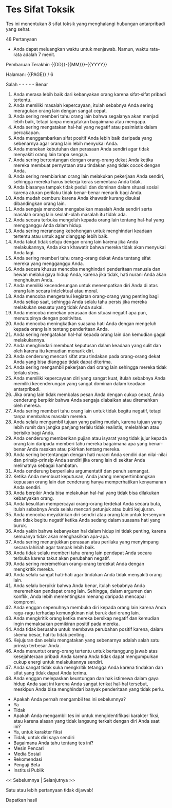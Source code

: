 # Tes Sifat Toksik

Tes ini menentukan 8 sifat toksik yang menghalangi hubungan antarpribadi yang sehat.

48 Pertanyaan

- Anda dapat meluangkan waktu untuk menjawab. Namun, waktu rata-rata adalah 7 menit.

Pembaruan Terakhir: {{DD}}-{{MM}}}-{{YYYY}}

Halaman: {{PAGE}} / 6

Salah - - - - - Benar

1. Anda merasa lebih baik dari kebanyakan orang karena sifat-sifat pribadi tertentu.
2. Anda memiliki masalah kepercayaan, itulah sebabnya Anda sering meragukan orang lain dengan sangat cepat.
3. Anda sering memberi tahu orang lain bahwa segalanya akan menjadi lebih baik, tetapi tanpa mengatakan bagaimana atau mengapa.
4. Anda sering mengatakan hal-hal yang negatif atau pesimistis dalam percakapan.
5. Anda menggambarkan sifat positif Anda lebih baik daripada yang sebenarnya agar orang lain lebih menyukai Anda.
6. Anda menekan kebutuhan dan perasaan Anda sendiri agar tidak menyakiti orang lain tanpa sengaja.
7. Anda sering bertentangan dengan orang-orang dekat Anda ketika mereka membuat pernyataan atau tindakan yang tidak cocok dengan Anda.
8. Anda sering membiarkan orang lain melakukan pekerjaan Anda sendiri, sehingga mereka harus bekerja keras sementara Anda tidak.
9. Anda biasanya tampak tidak peduli dan dominan dalam situasi sosial karena aturan perilaku tidak benar-benar menarik bagi Anda.
10. Anda mudah cemburu karena Anda khawatir kurang disukai dibandingkan orang lain.
11. Anda sengaja mencoba mengabaikan masalah Anda sendiri serta masalah orang lain seolah-olah masalah itu tidak ada.
12. Anda secara terbuka mengeluh kepada orang lain tentang hal-hal yang mengganggu Anda dalam hidup.
13. Anda sering merancang kebohongan untuk menghindari keadaan tertentu atau untuk agar dianggap lebih baik.
14. Anda takut tidak setuju dengan orang lain karena jika Anda melakukannya, Anda akan khawatir bahwa mereka tidak akan menyukai Anda lagi.
15. Anda sering memberi tahu orang-orang dekat Anda tentang sifat mereka yang mengganggu Anda.
16. Anda secara khusus mencoba menghindari penderitaan manusia dan hewan melalui gaya hidup Anda, karena jika tidak, hati nurani Anda akan menghukum Anda.
17. Anda memiliki kecenderungan untuk menempatkan diri Anda di atas orang lain secara intelektual atau moral.
18. Anda mencoba mengetahui kegiatan orang-orang yang penting bagi Anda setiap saat, sehingga Anda selalu tahu persis jika mereka melakukan sesuatu yang tidak Anda sukai.
19. Anda mencoba menekan perasaan dan situasi negatif apa pun, menutupinya dengan positivitas.
20. Anda mencoba meningkatkan suasana hati Anda dengan mengeluh kepada orang lain tentang penderitaan Anda.
21. Anda sering mengatakan hal-hal kepada orang lain dan kemudian gagal melakukannya.
22. Anda menghindari membuat keputusan dalam keadaan yang sulit dan oleh karena itu kemudian menarik diri.
23. Anda cenderung mencari sifat atau tindakan pada orang-orang dekat Anda yang bisa dianggap tidak dapat diterima.
24. Anda sering mengambil pekerjaan dari orang lain sehingga mereka tidak terlalu stres.
25. Anda memiliki kepercayaan diri yang sangat kuat, itulah sebabnya Anda memiliki kecenderungan yang sangat dominan dalam keadaan antarpribadi.
26. Jika orang lain tidak membalas pesan Anda dengan cukup cepat, Anda cenderung berpikir bahwa Anda sengaja diabaikan atau diremehkan oleh mereka.
27. Anda sering memberi tahu orang lain untuk tidak begitu negatif, tetapi tanpa membahas masalah mereka.
28. Anda selalu mengambil tujuan yang paling mudah, karena tujuan yang lebih rumit dan jangka panjang terlalu tidak realistis, melelahkan atau berisiko bagi Anda.
29. Anda cenderung memberikan pujian atau isyarat yang tidak jujur kepada orang lain daripada memberi tahu mereka bagaimana apa yang benar-benar Anda rasakan atau pikirkan tentang mereka.
30. Anda sering bertentangan dengan hati nurani Anda sendiri dan nilai-nilai dan prinsip-prinsip Anda sendiri jika orang lain di sekitar Anda melihatnya sebagai hambatan.
31. Anda cenderung berperilaku argumentatif dan penuh semangat.
32. Ketika Anda membuat keputusan, Anda jarang mempertimbangkan kepuasan orang lain dan cenderung hanya memperhatikan kenyamanan Anda sendiri.
33. Anda berpikir Anda bisa melakukan hal-hal yang tidak bisa dilakukan kebanyakan orang.
34. Anda kesulitan mempercayai orang-orang terdekat Anda secara buta, itulah sebabnya Anda selalu mencari petunjuk atau bukti kejujuran.
35. Anda mencoba meyakinkan diri sendiri atau orang lain untuk tersenyum dan tidak begitu negatif ketika Anda sedang dalam suasana hati yang buruk.
36. Anda yakin bahwa kebanyakan hal dalam hidup ini tidak penting, karena semuanya tidak akan menghasilkan apa-apa.
37. Anda sering menunjukkan perasaan atau perilaku yang menyimpang secara lahiriah agar tampak lebih baik.
38. Anda tidak selalu memberi tahu orang lain pendapat Anda secara terbuka karena takut akan perubahan negatif.
39. Anda sering meremehkan orang-orang terdekat Anda dengan mengkritik mereka.
40. Anda selalu sangat hati-hati agar tindakan Anda tidak menyakiti orang lain.
41. Anda selalu berpikir bahwa Anda benar, itulah sebabnya Anda meremehkan pendapat orang lain. Sehingga, dalam argumen dan konflik, Anda lebih mementingkan menang daripada mencapai kompromi.
42. Anda enggan sepenuhnya membuka diri kepada orang lain karena Anda ragu-ragu terhadap kemungkinan niat buruk dari orang lain.
43. Anda mengkritik orang ketika mereka bersikap negatif dan kemudian ingin memaksakan pemikiran positif pada mereka.
44. Anda tidak berusaha untuk membawa perubahan positif karena, dalam skema besar, hal itu tidak penting.
45. Kejujuran dan selalu mengatakan yang sebenarnya adalah salah satu prinsip terbesar Anda.
46. Anda menuntut orang-orang tertentu untuk bertanggung jawab atas kesejahteraan pribadi Anda karena Anda tidak dapat mengumpulkan cukup energi untuk melakukannya sendiri.
47. Anda sangat tidak suka mengkritik tetangga Anda karena tindakan dan sifat yang tidak dapat Anda terima.
48. Anda enggan melepaskan keuntungan dan hak istimewa dalam gaya hidup Anda saat ini karena Anda sangat terikat hal-hal tersebut, meskipun Anda bisa menghindari banyak penderitaan yang tidak perlu.

- Apakah Anda pernah mengambil tes ini sebelumnya?
 - Ya
 - Tidak
- Apakah Anda mengambil tes ini untuk mengidentifikasi karakter fiksi, atau karena alasan yang tidak langsung terkait dengan diri Anda saat ini?
 - Ya, untuk karakter fiksi
 - Tidak, untuk diri saya sendiri
- Bagaimana Anda tahu tentang tes ini?
 - Mesin Pencari
 - Media Sosial
 - Rekomendasi
 - Penguji Beta
 - Institusi Publik

<< Sebelumnya | Selanjutnya >>

Satu atau lebih pertanyaan tidak dijawab!

Dapatkan hasil
